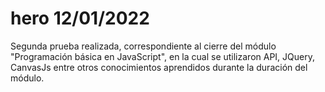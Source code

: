 # hero 12/01/2022
Segunda prueba realizada, correspondiente al cierre del módulo "Programación básica en JavaScript", en la cual se utilizaron API, JQuery, CanvasJs entre 
otros conocimientos aprendidos durante la duración del módulo.
